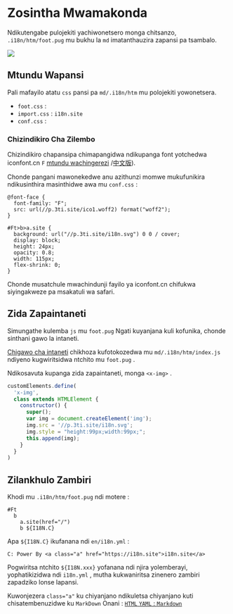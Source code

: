 # Zosintha Mwamakonda

Ndikutengabe pulojekiti yachiwonetsero monga chitsanzo, `.i18n/htm/foot.pug` mu bukhu la `md` imatanthauzira zapansi pa tsambalo.

![](https://p.3ti.site/1721286077.avif)

## Mtundu Wapansi

Pali mafayilo atatu `css` pansi pa `md/.i18n/htm` mu polojekiti yowonetsera.

* `foot.css` :
* `import.css` : `i18n.site`
* `conf.css` :

### Chizindikiro Cha Zilembo

Chizindikiro chapansipa chimapangidwa ndikupanga font yotchedwa iconfont.cn `F` [mtundu wachingerezi](https://www.iconfont.cn/?lang=en-us) /[中文版](https://www.iconfont.cn/?lang=zh)).

Chonde pangani mawonekedwe anu azithunzi momwe mukufunikira ndikusinthira masinthidwe awa mu `conf.css` :

```
@font-face {
  font-family: "F";
  src: url(//p.3ti.site/ico1.woff2) format("woff2");
}

#Ft>b>a.site {
  background: url("//p.3ti.site/i18n.svg") 0 0 / cover;
  display: block;
  height: 24px;
  opacity: 0.8;
  width: 115px;
  flex-shrink: 0;
}
```

Chonde musatchule mwachindunji fayilo ya iconfont.cn chifukwa siyingakweze pa msakatuli wa safari.

## Zida Zapaintaneti

Simungathe kulemba `js` mu `foot.pug` Ngati kuyanjana kuli kofunika, chonde sinthani gawo la intaneti.

[Chigawo cha intaneti](https://www.freecodecamp.org/news/build-your-first-web-component/) chikhoza kufotokozedwa mu `md/.i18n/htm/index.js` ndiyeno kugwiritsidwa ntchito mu `foot.pug` .

Ndikosavuta kupanga zida zapaintaneti, monga `<x-img>` .

```js
customElements.define(
  'x-img',
  class extends HTMLElement {
    constructor() {
      super();
      var img = document.createElement('img');
      img.src = '//p.3ti.site/i18n.svg';
      img.style = "height:99px;width:99px;";
      this.append(img);
    }
  }
)
```

## Zilankhulo Zambiri

Khodi mu `.i18n/htm/foot.pug` ndi motere :

```
#Ft
  b
    a.site(href="/")
    b ${I18N.C}
```

Apa `${I18N.C}` ikufanana ndi `en/i18n.yml` :

```
C: Power By <a class="a" href="https://i18n.site">i18n.site</a>
```

Pogwiritsa ntchito `${I18N.xxx}` yofanana ndi njira yolemberayi, yophatikizidwa ndi `i18n.yml` , mutha kukwaniritsa zinenero zambiri zapadziko lonse lapansi.

Kuwonjezera `class="a"` ku chiyanjano ndikuletsa chiyanjano kuti chisatembenuzidwe ku `MarkDown` Onani :
 [`HTML` `YAML` : `Markdown`](/i18/qa#H2)